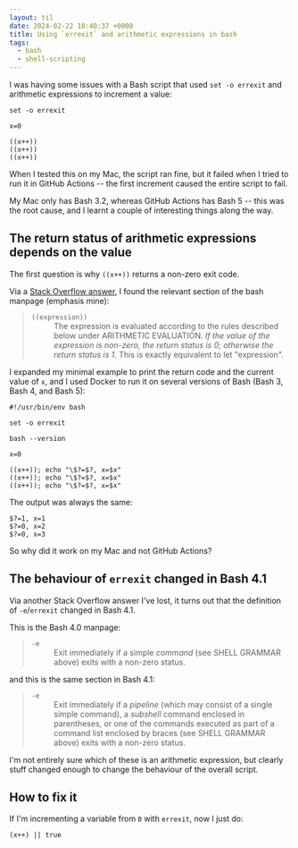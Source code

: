 ```yaml
---
layout: til
date: 2024-02-22 18:40:37 +0000
title: Using `errexit` and arithmetic expressions in bash
tags:
  - bash
  - shell-scripting
---
```

I was having some issues with a Bash script that used `set -o errexit` and arithmetic expressions to increment a value:

```shell
set -o errexit

x=0

((x++))
((x++))
((x++))
```

When I tested this on my Mac, the script ran fine, but it failed when I tried to run it in GitHub Actions -- the first increment caused the entire script to fail.

My Mac only has Bash 3.2, whereas GitHub Actions has Bash 5 -- this was the root cause, and I learnt a couple of interesting things along the way.

## The return status of arithmetic expressions depends on the value

The first question is why `((x++))` returns a non-zero exit code.

Via a [Stack Overflow answer](https://stackoverflow.com/a/6877775/1558022), I found the relevant section of the bash manpage (emphasis mine):

> <dl>
> <dt><code>((expression))</code></dt>
> <dd>The expression is evaluated according to the rules described below under ARITHMETIC EVALUATION. <em>If the value of the expression is non-zero, the return status is 0; otherwise the return status is 1.</em> This is exactly equivalent to let "expression".</dd>
> </dl>

I expanded my minimal example to print the return code and the current value of `x`, and I used Docker to run it on several versions of Bash (Bash 3, Bash 4, and Bash 5):

```shell
#!/usr/bin/env bash

set -o errexit

bash --version

x=0

((x++)); echo "\$?=$?, x=$x"
((x++)); echo "\$?=$?, x=$x"
((x++)); echo "\$?=$?, x=$x"
```

The output was always the same:

```
$?=1, x=1
$?=0, x=2
$?=0, x=3
```

So why did it work on my Mac and not GitHub Actions?

## The behaviour of `errexit` changed in Bash 4.1

Via another Stack Overflow answer I've lost, it turns out that the definition of `-e`/`errexit` changed in Bash 4.1.

This is the Bash 4.0 manpage:

> <dl><dt><code>-e</code></dt>
> <dd>Exit immediately if a simple <em>command</em> (see SHELL GRAMMAR above) exits with a non-zero status.</dd></dl>

and this is the same section in Bash 4.1:

> <dl><dt><code>-e</code></dt>
> <dd>Exit immediately if a <em>pipeline</em> (which may consist of a single simple command), a <em>subshell</em> command enclosed in parentheses, or one of the commands executed as part of a command list enclosed by braces (see SHELL GRAMMAR above) exits with a non-zero status.</dd></dl>

I'm not entirely sure which of these is an arithmetic expression, but clearly stuff changed enough to change the behaviour of the overall script.

## How to fix it

If I'm incrementing a variable from `0` with `errexit`, now I just do:

```shell
(x++) || true
```
